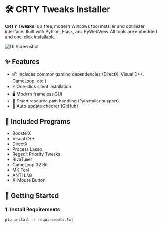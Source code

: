 # 🛠️ CRTY Tweaks Installer

**CRTY Tweaks** is a free, modern Windows tool installer and optimizer interface. Built with Python, Flask, and PyWebView. All tools are embedded and one-click installable.

![UI Screenshot](https://your-screenshot-url)

## ✨ Features

- 📦 Includes common gaming dependencies (DirectX, Visual C++, GameLoop, etc.)
- ⚡ One-click silent installation
- 🖥️ Modern frameless GUI
- 🧠 Smart resource path handling (PyInstaller support)
- 🔁 Auto-update checker (GitHub)

## 🔧 Included Programs

- BoosterX
- Visual C++
- DirectX
- Process Lasso
- Regedit Priority Tweaks
- RivaTuner
- GameLoop 32 Bit
- MK Tool
- ANTI LAG
- X-Mouse Button

## 🚀 Getting Started

### 1. Install Requirements

```bash
pip install -r requirements.txt
